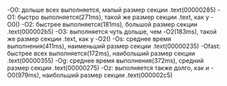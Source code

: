 -O0: дольше всех выполняется, малый размер секции .text(00000285)
-O1: быстро выполняется(271ms), такой же размер секции .text, как у -O0()
-O2: быстрее выполняется(181ms), большой размер секции .text(000002b5)
-O3: выполняется чуть дольше, чем -O2(183ms), такой же размер секции .text, как у -O2()
-Os: среднее время выполнения(411ms), наименьший размер секции .text(00000235)
-Ofast: быстрее всех выполняется(172ms), наибольший размер секции .text(00000355)
-Og: среднее время выполнения(372ms), средний размер секции .text(00000275)
-Oz: выполняется также долго, как и -O0(979ms), наибольший размер секции .text(000002c5)
